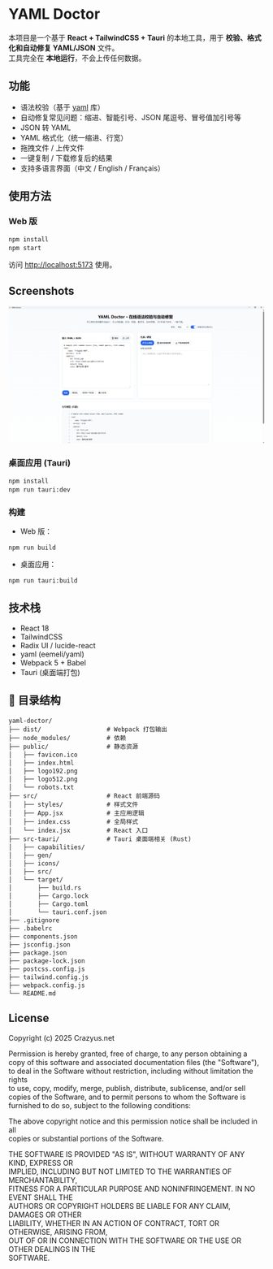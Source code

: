 # YAML Doctor

本项目是一个基于 **React + TailwindCSS + Tauri** 的本地工具，用于 **校验、格式化和自动修复 YAML/JSON** 文件。  
工具完全在 **本地运行**，不会上传任何数据。

## 功能

- 语法校验（基于 [yaml](https://www.npmjs.com/package/yaml) 库）  
- 自动修复常见问题：缩进、智能引号、JSON 尾逗号、冒号值加引号等  
- JSON 转 YAML  
- YAML 格式化（统一缩进、行宽）  
- 拖拽文件 / 上传文件  
- 一键复制 / 下载修复后的结果  
- 支持多语言界面（中文 / English / Français）  

## 使用方法

### Web 版
```bash
npm install
npm start
```
访问 [http://localhost:5173](http://localhost:5173) 使用。


## Screenshots

![Demo Screenshots](yaml_demo.png)

### 桌面应用 (Tauri)
```bash
npm install
npm run tauri:dev
```

### 构建
- Web 版：
```bash
npm run build
```
- 桌面应用：
```bash
npm run tauri:build
```

## 技术栈

- React 18
- TailwindCSS
- Radix UI / lucide-react
- yaml (eemeli/yaml)
- Webpack 5 + Babel
- Tauri (桌面端打包)

## 📂 目录结构

```
yaml-doctor/
├── dist/                  # Webpack 打包输出
├── node_modules/          # 依赖
├── public/                # 静态资源
│   ├── favicon.ico
│   ├── index.html
│   ├── logo192.png
│   ├── logo512.png
│   └── robots.txt
├── src/                   # React 前端源码
│   ├── styles/            # 样式文件
│   ├── App.jsx            # 主应用逻辑
│   ├── index.css          # 全局样式
│   └── index.jsx          # React 入口
├── src-tauri/             # Tauri 桌面端相关 (Rust)
│   ├── capabilities/
│   ├── gen/
│   ├── icons/
│   ├── src/
│   └── target/
│       ├── build.rs
│       ├── Cargo.lock
│       ├── Cargo.toml
│       └── tauri.conf.json
├── .gitignore
├── .babelrc
├── components.json
├── jsconfig.json
├── package.json
├── package-lock.json
├── postcss.config.js
├── tailwind.config.js
├── webpack.config.js
└── README.md
```

## License

Copyright (c) 2025 Crazyus.net

Permission is hereby granted, free of charge, to any person obtaining a copy
of this software and associated documentation files (the "Software"), to deal
in the Software without restriction, including without limitation the rights  
to use, copy, modify, merge, publish, distribute, sublicense, and/or sell  
copies of the Software, and to permit persons to whom the Software is  
furnished to do so, subject to the following conditions:  

The above copyright notice and this permission notice shall be included in all  
copies or substantial portions of the Software.  

THE SOFTWARE IS PROVIDED "AS IS", WITHOUT WARRANTY OF ANY KIND, EXPRESS OR  
IMPLIED, INCLUDING BUT NOT LIMITED TO THE WARRANTIES OF MERCHANTABILITY,  
FITNESS FOR A PARTICULAR PURPOSE AND NONINFRINGEMENT. IN NO EVENT SHALL THE  
AUTHORS OR COPYRIGHT HOLDERS BE LIABLE FOR ANY CLAIM, DAMAGES OR OTHER  
LIABILITY, WHETHER IN AN ACTION OF CONTRACT, TORT OR OTHERWISE, ARISING FROM,  
OUT OF OR IN CONNECTION WITH THE SOFTWARE OR THE USE OR OTHER DEALINGS IN THE  
SOFTWARE.
